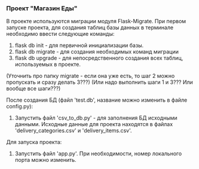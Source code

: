### Проект "Магазин Еды"

В проекте используются миграции модуля Flask-Migrate.
При первом запуске проекта, для создания таблиц базы данных в терминале необходимо ввести следующие команды:
1. flask db init - для первичной инициализации базы.
2. flask db migrate - для создания необходимых команд миграции
3. flask db upgrade - для непосредственного создания всех таблиц, используемых в проекте.

(Уточнить про папку migrate - если она уже есть, то шаг 2 можно пропускать и сразу делать 3???)
(Или надо выполнить шаги 1 и 3??? Или вообще все шаги???)

После создания БД (файл 'test.db', название можно изменить в файле config.py):
1. Запустить файл 'csv_to_db.py' - для заполнения БД исходными данными. Исходные данные для проекта находятся в файлах 'delivery_categories.csv' и 'delivery_items.csv'.

Для запуска проекта:
1. Запустить файл 'app.py'. При необходимости, номер локального порта можно изменить.